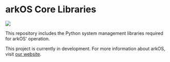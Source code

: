# arkOS Core Libraries
![](https://travis-ci.org/arkOScloud/core.svg?branch=master)

This repository includes the Python system management libraries required for arkOS' operation.

This project is currently in development. For more information about arkOS, visit [our website](https://arkos.io).
